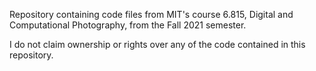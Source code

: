Repository containing code files from MIT's course 6.815, Digital and Computational Photography, from the Fall 2021 semester. 

I do not claim ownership or rights over any of the code contained in this repository. 